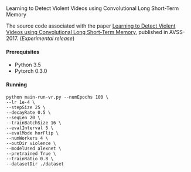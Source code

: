 #
Learning to Detect Violent Videos using Convolutional Long Short-Term Memory


The source code associated with the paper [Learning to Detect Violent Videos using Convolutional Long Short-Term Memory](https://arxiv.org/abs/1709.06531), published in AVSS-2017. (*Experimental release*) 

#### Prerequisites
* Python 3.5
* Pytorch 0.3.0
#### Running


```
python main-run-vr.py --numEpochs 100 \
--lr 1e-4 \
--stepSize 25 \
--decayRate 0.5 \
--seqLen 20 \
--trainBatchSize 16 \
--evalInterval 5 \
--evalMode horFlip \
--numWorkers 4 \
--outDir violence \
--modelUsed alexnet \
--pretrained True \
--trainRatio 0.8 \
--datasetDir ./dataset
```

